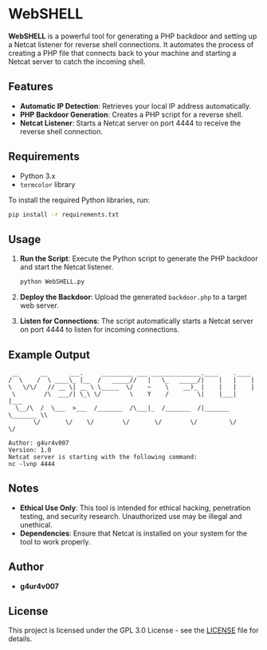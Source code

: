 # WebSHELL

**WebSHELL** is a powerful tool for generating a PHP backdoor and setting up a Netcat listener for reverse shell connections. It automates the process of creating a PHP file that connects back to your machine and starting a Netcat server to catch the incoming shell.

## Features

- **Automatic IP Detection**: Retrieves your local IP address automatically.
- **PHP Backdoor Generation**: Creates a PHP script for a reverse shell.
- **Netcat Listener**: Starts a Netcat server on port 4444 to receive the reverse shell connection.

## Requirements

- Python 3.x
- `termcolor` library

To install the required Python libraries, run:

```bash
pip install -r requirements.txt
```

## Usage

1. **Run the Script**: Execute the Python script to generate the PHP backdoor and start the Netcat listener.

    ```bash
    python WebSHELL.py
    ```

2. **Deploy the Backdoor**: Upload the generated `backdoor.php` to a target web server.

3. **Listen for Connections**: The script automatically starts a Netcat server on port 4444 to listen for incoming connections.

## Example Output

```
 __      __      ___.     _________ ___ ______________.____    .____     
/  \    /  \ ____\_ |__  /   _____//   |   \_   _____/|    |   |    |    
\   \/\/   // __ \| __ \ \_____  \/    ~    \    __)_ |    |   |    |    
 \        /\  ___/| \_\ \/        \    Y    /        \|    |___|    |___ 
  \__/\  /  \___  >___  /_______  /\___|_  /_______  /|_______ \_______ \\
       \/       \/    \/        \/       \/        \/         \/       \/

Author: g4ur4v007
Version: 1.0
Netcat server is starting with the following command:
nc -lvnp 4444
```

## Notes

- **Ethical Use Only**: This tool is intended for ethical hacking, penetration testing, and security research. Unauthorized use may be illegal and unethical.
- **Dependencies**: Ensure that Netcat is installed on your system for the tool to work properly.

## Author

- **g4ur4v007**

## License

This project is licensed under the GPL 3.0 License - see the [LICENSE](LICENSE) file for details.
```
